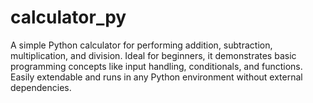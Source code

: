 # calculator_py
A simple Python calculator for performing addition, subtraction, multiplication, and division. Ideal for beginners, it demonstrates basic programming concepts like input handling, conditionals, and functions. Easily extendable and runs in any Python environment without external dependencies.
